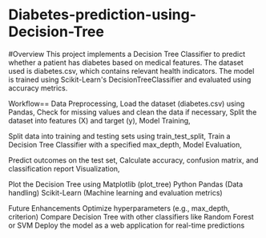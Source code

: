 # Diabetes-prediction-using-Decision-Tree
#Overview
This project implements a Decision Tree Classifier to predict whether a patient has diabetes based on medical features. The dataset used is diabetes.csv, which contains relevant health indicators. The model is trained using Scikit-Learn's DecisionTreeClassifier and evaluated using accuracy metrics.

Workflow==
Data Preprocessing,
Load the dataset (diabetes.csv) using Pandas,
Check for missing values and clean the data if necessary,
Split the dataset into features (X) and target (y),
Model Training,

Split data into training and testing sets using train_test_split,
Train a Decision Tree Classifier with a specified max_depth,
Model Evaluation,

Predict outcomes on the test set,
Calculate accuracy, confusion matrix, and classification report
Visualization,

Plot the Decision Tree using Matplotlib (plot_tree) 
Python
Pandas (Data handling)
Scikit-Learn (Machine learning and evaluation metrics)


Future Enhancements
Optimize hyperparameters (e.g., max_depth, criterion)
Compare Decision Tree with other classifiers like Random Forest or SVM
Deploy the model as a web application for real-time predictions
